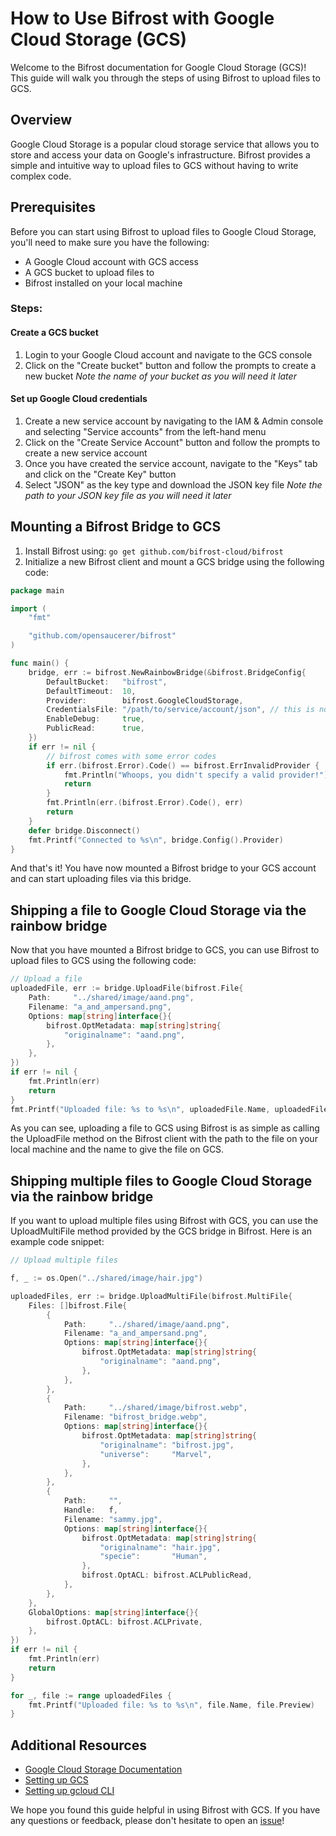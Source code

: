 # How to Use Bifrost with Google Cloud Storage (GCS)

Welcome to the Bifrost documentation for Google Cloud Storage (GCS)! This guide will walk you through the steps of using Bifrost to upload files to GCS.

## Overview

Google Cloud Storage is a popular cloud storage service that allows you to store and access your data on Google's infrastructure. Bifrost provides a simple and intuitive way to upload files to GCS without having to write complex code.

## Prerequisites

Before you can start using Bifrost to upload files to Google Cloud Storage, you'll need to make sure you have the following:

- A Google Cloud account with GCS access
- A GCS bucket to upload files to
- Bifrost installed on your local machine

### Steps:

#### Create a GCS bucket

1. Login to your Google Cloud account and navigate to the GCS console
2. Click on the "Create bucket" button and follow the prompts to create a new bucket
   _Note the name of your bucket as you will need it later_

#### Set up Google Cloud credentials

1. Create a new service account by navigating to the IAM & Admin console and selecting "Service accounts" from the left-hand menu
2. Click on the "Create Service Account" button and follow the prompts to create a new service account
3. Once you have created the service account, navigate to the "Keys" tab and click on the "Create Key" button
4. Select "JSON" as the key type and download the JSON key file
   _Note the path to your JSON key file as you will need it later_

## Mounting a Bifrost Bridge to GCS

1. Install Bifrost using: `go get github.com/bifrost-cloud/bifrost`
2. Initialize a new Bifrost client and mount a GCS bridge using the following code:

```go
package main

import (
	"fmt"

	"github.com/opensaucerer/bifrost"
)

func main() {
	bridge, err := bifrost.NewRainbowBridge(&bifrost.BridgeConfig{
		DefaultBucket:   "bifrost",
		DefaultTimeout:  10,
		Provider:        bifrost.GoogleCloudStorage,
		CredentialsFile: "/path/to/service/account/json", // this is not required if you are using google's default credentials
		EnableDebug:     true,
		PublicRead:      true,
	})
	if err != nil {
		// bifrost comes with some error codes
		if err.(bifrost.Error).Code() == bifrost.ErrInvalidProvider {
			fmt.Println("Whoops, you didn't specify a valid provider!")
			return
		}
		fmt.Println(err.(bifrost.Error).Code(), err)
		return
	}
	defer bridge.Disconnect()
	fmt.Printf("Connected to %s\n", bridge.Config().Provider)
}
```

And that's it! You have now mounted a Bifrost bridge to your GCS account and can start uploading files via this bridge.

## Shipping a file to Google Cloud Storage via the rainbow bridge

Now that you have mounted a Bifrost bridge to GCS, you can use Bifrost to upload files to GCS using the following code:

```go
// Upload a file
uploadedFile, err := bridge.UploadFile(bifrost.File{
	Path:     "../shared/image/aand.png",
	Filename: "a_and_ampersand.png",
	Options: map[string]interface{}{
		bifrost.OptMetadata: map[string]string{
			"originalname": "aand.png",
		},
	},
})
if err != nil {
	fmt.Println(err)
	return
}
fmt.Printf("Uploaded file: %s to %s\n", uploadedFile.Name, uploadedFile.Preview)
```

As you can see, uploading a file to GCS using Bifrost is as simple as calling the UploadFile method on the Bifrost client with the path to the file on your local machine and the name to give the file on GCS.

## Shipping multiple files to Google Cloud Storage via the rainbow bridge

If you want to upload multiple files using Bifrost with GCS, you can use the UploadMultiFile method provided by the GCS bridge in Bifrost. Here is an example code snippet:

```go
// Upload multiple files

f, _ := os.Open("../shared/image/hair.jpg")

uploadedFiles, err := bridge.UploadMultiFile(bifrost.MultiFile{
	Files: []bifrost.File{
		{
			Path:     "../shared/image/aand.png",
			Filename: "a_and_ampersand.png",
			Options: map[string]interface{}{
				bifrost.OptMetadata: map[string]string{
					"originalname": "aand.png",
				},
			},
		},
		{
			Path:     "../shared/image/bifrost.webp",
			Filename: "bifrost_bridge.webp",
			Options: map[string]interface{}{
				bifrost.OptMetadata: map[string]string{
					"originalname": "bifrost.jpg",
					"universe":     "Marvel",
				},
			},
		},
        {
            Path:     "",
            Handle:   f,
            Filename: "sammy.jpg",
            Options: map[string]interface{}{
                bifrost.OptMetadata: map[string]string{
                    "originalname": "hair.jpg",
                    "specie":       "Human",
                },
                bifrost.OptACL: bifrost.ACLPublicRead,
            },
        },
	},
	GlobalOptions: map[string]interface{}{
		bifrost.OptACL: bifrost.ACLPrivate,
	},
})
if err != nil {
	fmt.Println(err)
	return
}

for _, file := range uploadedFiles {
	fmt.Printf("Uploaded file: %s to %s\n", file.Name, file.Preview)
}
```

## Additional Resources

- [Google Cloud Storage Documentation](https://cloud.google.com/storage/docs)
- [Setting up GCS](https://cloud.google.com/storage/docs/creating-buckets)
- [Setting up gcloud CLI](https://cloud.google.com/sdk/docs/install)

We hope you found this guide helpful in using Bifrost with GCS. If you have any questions or feedback, please don't hesitate to open an [issue](https://github.com/opensaucerer/bifrost/issues)!
